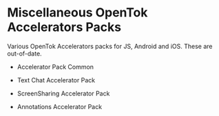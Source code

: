 # Miscellaneous OpenTok Accelerators Packs

Various OpenTok Accelerators packs for JS, Android and iOS. These are out-of-date.

* Accelerator Pack Common

* Text Chat Accelerator Pack

* ScreenSharing Accelerator Pack

* Annotations Accelerator Pack



